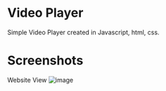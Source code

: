 # Video Player
Simple Video Player created in Javascript, html, css.
# Screenshots
Website View
![image](https://github.com/mlaskowski7/videoPlayer/assets/144243838/3f452eb7-0916-4314-ac82-4da6bfe89e8f)
